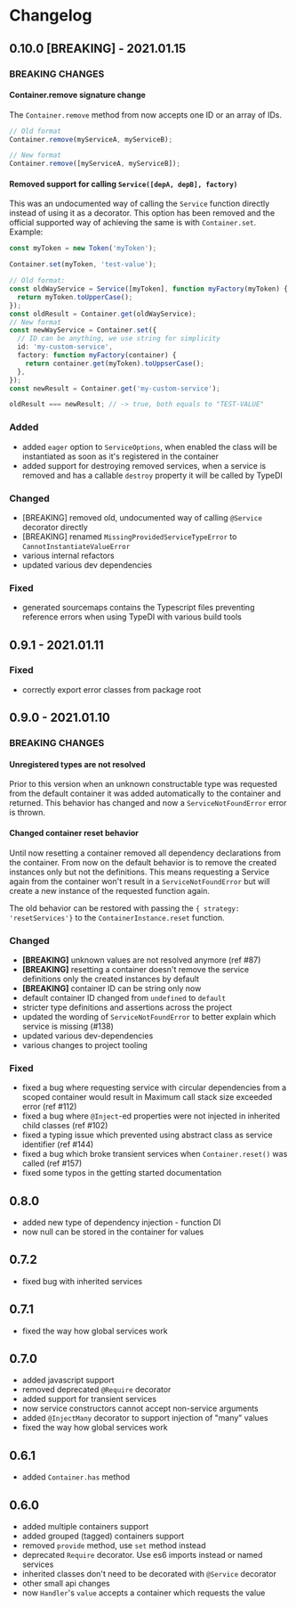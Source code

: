 # Changelog

## 0.10.0 [BREAKING] - 2021.01.15

### BREAKING CHANGES

#### Container.remove signature change

The `Container.remove` method from now accepts one ID or an array of IDs.

```ts
// Old format
Container.remove(myServiceA, myServiceB);

// New format
Container.remove([myServiceA, myServiceB]);
```

#### Removed support for calling `Service([depA, depB], factory)`

This was an undocumented way of calling the `Service` function directly instead of using it as a decorator. This option
has been removed and the official supported way of achieving the same is with `Container.set`. Example:

```ts
const myToken = new Token('myToken');

Container.set(myToken, 'test-value');

// Old format:
const oldWayService = Service([myToken], function myFactory(myToken) {
  return myToken.toUpperCase();
});
const oldResult = Container.get(oldWayService);
// New format
const newWayService = Container.set({
  // ID can be anything, we use string for simplicity
  id: 'my-custom-service',
  factory: function myFactory(container) {
    return container.get(myToken).toUppserCase();
  },
});
const newResult = Container.get('my-custom-service');

oldResult === newResult; // -> true, both equals to "TEST-VALUE"
```

### Added

- added `eager` option to `ServiceOptions`, when enabled the class will be instantiated as soon as it's registered in the container
- added support for destroying removed services, when a service is removed and has a callable `destroy` property it will be called by TypeDI

### Changed

- [BREAKING] removed old, undocumented way of calling `@Service` decorator directly
- [BREAKING] renamed `MissingProvidedServiceTypeError` to `CannotInstantiateValueError`
- various internal refactors
- updated various dev dependencies

### Fixed

- generated sourcemaps contains the Typescript files preventing reference errors when using TypeDI with various build tools

## 0.9.1 - 2021.01.11

### Fixed

- correctly export error classes from package root

## 0.9.0 - 2021.01.10

### BREAKING CHANGES

#### Unregistered types are not resolved

Prior to this version when an unknown constructable type was requested from the default container it was added automatically
to the container and returned. This behavior has changed and now a `ServiceNotFoundError` error is thrown.

#### Changed container reset behavior

Until now resetting a container removed all dependency declarations from the container. From now on the default behavior
is to remove the created instances only but not the definitions. This means requesting a Service again from the container
won't result in a `ServiceNotFoundError` but will create a new instance of the requested function again.

The old behavior can be restored with passing the `{ strategy: 'resetServices'}` to the `ContainerInstance.reset` function.

### Changed

- **[BREAKING]** unknown values are not resolved anymore (ref #87)
- **[BREAKING]** resetting a container doesn't remove the service definitions only the created instances by default
- **[BREAKING]** container ID can be string only now
- default container ID changed from `undefined` to `default`
- stricter type definitions and assertions across the project
- updated the wording of `ServiceNotFoundError` to better explain which service is missing (#138)
- updated various dev-dependencies
- various changes to project tooling

### Fixed

- fixed a bug where requesting service with circular dependencies from a scoped container would result in Maximum call stack size exceeded error (ref #112)
- fixed a bug where `@Inject`-ed properties were not injected in inherited child classes (ref #102)
- fixed a typing issue which prevented using abstract class as service identifier (ref #144)
- fixed a bug which broke transient services when `Container.reset()` was called (ref #157)
- fixed some typos in the getting started documentation

## 0.8.0

- added new type of dependency injection - function DI
- now null can be stored in the container for values

## 0.7.2

- fixed bug with inherited services

## 0.7.1

- fixed the way how global services work

## 0.7.0

- added javascript support
- removed deprecated `@Require` decorator
- added support for transient services
- now service constructors cannot accept non-service arguments
- added `@InjectMany` decorator to support injection of "many" values
- fixed the way how global services work

## 0.6.1

- added `Container.has` method

## 0.6.0

- added multiple containers support
- added grouped (tagged) containers support
- removed `provide` method, use `set` method instead
- deprecated `Require` decorator. Use es6 imports instead or named services
- inherited classes don't need to be decorated with `@Service` decorator
- other small api changes
- now `Handler`'s `value` accepts a container which requests the value
